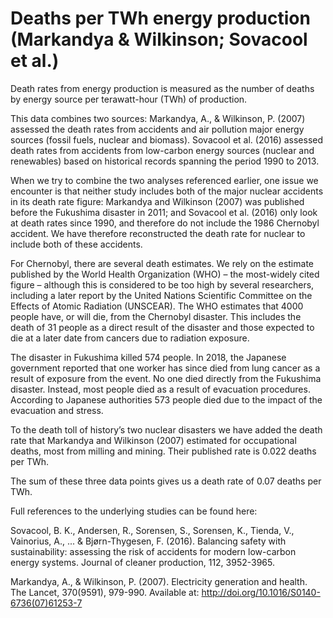 # Deaths per TWh energy production (Markandya & Wilkinson; Sovacool et al.)

Death rates from energy production is measured as the number of deaths by energy source per terawatt-hour (TWh) of production. 

This data combines two sources: Markandya, A., & Wilkinson, P. (2007) assessed the death rates from accidents and air pollution major energy sources (fossil fuels, nuclear and biomass). Sovacool et al. (2016) assessed death rates from accidents from low-carbon energy sources (nuclear and renewables) based on historical records spanning the period 1990 to 2013.

When we try to combine the two analyses referenced earlier, one issue we encounter is that neither study includes both of the major nuclear accidents in its death rate figure: Markandya and Wilkinson (2007) was published before the Fukushima disaster in 2011; and Sovacool et al. (2016) only look at death rates since 1990, and therefore do not include the 1986 Chernobyl accident. We have therefore reconstructed the death rate for nuclear to include both of these accidents.

For Chernobyl, there are several death estimates. We rely on the estimate published by the World Health Organization (WHO) – the most-widely cited figure – although this is considered to be too high by several researchers, including a later report by the United Nations Scientific Committee on the Effects of Atomic Radiation (UNSCEAR). The WHO estimates that 4000 people have, or will die, from the Chernobyl disaster. This includes the death of 31 people as a direct result of the disaster and those expected to die at a later date from cancers due to radiation exposure.

The disaster in Fukushima killed 574 people. In 2018, the Japanese government reported that one worker has since died from lung cancer as a result of exposure from the event. No one died directly from the Fukushima disaster. Instead, most people died as a result of evacuation procedures. According to Japanese authorities 573 people died due to the impact of the evacuation and stress.

To the death toll of history’s two nuclear disasters we have added the death rate that Markandya and Wilkinson (2007) estimated for occupational deaths, most from milling and mining. Their published rate is 0.022 deaths per TWh.

The sum of these three data points gives us a death rate of 0.07 deaths per TWh.


Full references to the underlying studies can be found here:

Sovacool, B. K., Andersen, R., Sorensen, S., Sorensen, K., Tienda, V., Vainorius, A., ... & Bjørn-Thygesen, F. (2016). Balancing safety with sustainability: assessing the risk of accidents for modern low-carbon energy systems. Journal of cleaner production, 112, 3952-3965.

Markandya, A., & Wilkinson, P. (2007). Electricity generation and health. The Lancet, 370(9591), 979-990. Available at:  http://doi.org/10.1016/S0140-6736(07)61253-7